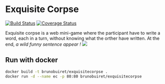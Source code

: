 # Exquisite Corpse

[![Build Status](https://travis-ci.org/BrunoBuiret/ExquisiteCorpse.svg?branch=master)](https://travis-ci.org/BrunoBuiret/ExquisiteCorpse) [![Coverage Status](https://coveralls.io/repos/github/BrunoBuiret/ExquisiteCorpse/badge.svg?branch=master)](https://coveralls.io/github/BrunoBuiret/ExquisiteCorpse?branch=master)

Exquisite corpse is a web mini-game where the participant have to write a word, each in a turn, without knowing what the orther have written. 
At the end, *a wild funny sentence appear !* ![](http://www.pokepedia.fr/images/8/87/Pok%C3%A9_Ball.png)  

## Run with docker
```bash
docker build -t brunobuiret/exquisitecorpse .  
docker run -d --name ec -p 80:80 brunobuiret/exquisitecorpse
```

